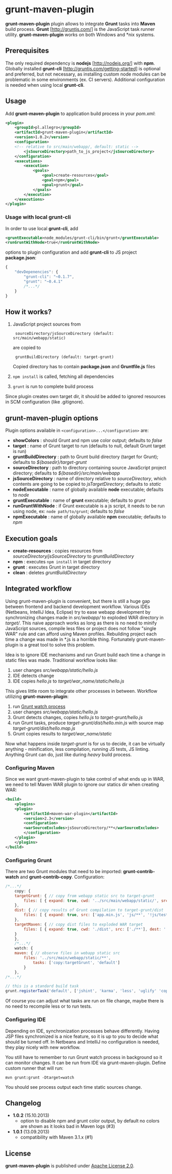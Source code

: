 # grunt-maven-plugin

**grunt-maven-plugin** plugin allows to integrate **Grunt** tasks into **Maven** build process. **Grunt** [http://gruntjs.com/] is the JavaScript task runner utility. **grunt-maven-plugin** works on both Windows and *nix systems.

## Prerequisites

The only required dependency is **nodejs** [http://nodejs.org/] with **npm**.
Globally installed **grunt-cli** [http://gruntjs.com/getting-started] is optional and preferred, but not necessary, as installing custom node modules can be problematic in some environments (ex. CI servers). Additional configuration is needed when using local **grunt-cli**.

## Usage

Add **grunt-maven-plugin** to application build process in your *pom.xml*:

```xml
<plugin>
    <groupId>pl.allegro</groupId>
    <artifactId>grunt-maven-plugin</artifactId>
    <version>1.0.2</version>
    <configuration>
	<!-- relative to src/main/webapp/, default: static -->
        <jsSourceDirectory>path_to_js_project</jsSourceDirectory>
    </configuration>
    <executions>
        <execution>
            <goals>
                <goal>create-resources</goal>
                <goal>npm</goal>
                <goal>grunt</goal>
            </goals>
        </execution>
    </executions>
</plugin>
```

### Usage with local grunt-cli

In order to use local **grunt-cli**, add

```xml
<gruntExecutable>node_modules/grunt-cli/bin/grunt</gruntExecutable>
<runGruntWithNode>true</runGruntWithNode>
```

options to plugin configuration and add **grunt-cli** to JS project **package.json**:

```javascript
{
    "devDepenencies": {
        "grunt-cli": "~0.1.7",
        "grunt": "~0.4.1"
        /*...*/
    }
}
```

## How it works?

1. JavaScript project sources from

        sourceDirectory/jsSourceDirectory (default: src/main/webapp/static)

    are copied to

        gruntBuildDirectory (default: target-grunt)

    Copied directory has to contain **package.json** and **Gruntfile.js** files

1. `npm install` is called, fetching all dependencies

1. `grunt` is run to complete build process

Since plugin creates own target dir, it should be added to ignored resources in SCM configuration (like .gitignore).

## grunt-maven-plugin options

Plugin options available in `<configuration>...</configuration>` are:

* **showColors** : should Grunt and npm use color output; defaults to *false*
* **target** : name of Grunt target to run (defaults to null, default Grunt target is run)
* **gruntBuildDirectory** : path to Grunt build directory (target for Grunt); defaults to *${basedir}/target-grunt*
* **sourceDirectory** : path to directory containing source JavaScript project directory; defaults to *${basedir}/src/main/webapp*
* **jsSourceDirectory** : name of directory relative to *sourceDirectory*, which contents are going to be copied to *jsTargetDirectory*; defaults to *static*
* **nodeExecutable** : name of globally available **node** executable; defaults to *node*
* **gruntExecutable** : name of **grunt** executable; defaults to *grunt*
* **runGruntWithNode** : if Grunt executable is a js script, it needs to be run using node, ex: `node path/to/grunt`; defaults to *false*
* **npmExecutable** : name of globally available **npm** executable; defaults to *npm*

## Execution goals

* **create-resources** : copies resources from *sourceDirectory/jsSourceDirectory* to *gruntBuildDirectory*
* **npm** : executes `npm install` in target directory
* **grunt** : executes Grunt in target directory
* **clean** : deletes *gruntBuildDirectory*

## Integrated workflow

Using grunt-maven-plugin is convenient, but there is still a huge gap between frontend and backend development workflow. Various IDEs (Netbeans, IntelliJ Idea, Eclipse)
try to ease webapp development by synchronizing changes made in *src/webapp/* to exploded WAR directory in *target/*. This naive approach works as long as there is no
need to minify JavaScript sources, compile less files or project does not follow "single WAR" rule and can afford using Maven profiles. Rebuilding project each time a
change was made in *.js is a horrible thing. Fortunately grunt-maven-plugin is a great tool to solve this problem.

Idea is to ignore IDE mechanisms and run Grunt build each time a change in static files was made. Traditional workflow looks like:

1. user changes *src/webapp/static/hello.js*
1. IDE detects change
1. IDE copies *hello.js* to *target/_war_name_/static/hello.js*

This gives little room to integrate other processes in between. Workflow utilizing **grunt-maven-plugin**:

1. run [Grunt watch process](https://github.com/gruntjs/grunt-contrib-watch)
1. user changes *src/webapp/static/hello.js*
1. Grunt detects changes, copies *hello.js* to *target-grunt/hello.js*
1. run Grunt tasks, produce *target-grunt/dist/hello.min.js* with source map *target-grunt/dist/hello.map.js*
1. Grunt copies results to *target/_war_name_/static*

Now what happens inside *target-grunt* is for us to decide, it can be virtually anything - minification, less compilation, running
JS tests, JS linting. Anything Grunt can do, just like during *heavy* build process.

### Configuring Maven

Since we want grunt-maven-plugin to take control of what ends up in WAR, we need to tell Maven WAR plugin to ignore our statics dir when creating WAR:

```xml
<build>
    <plugins>
	<plugin>
	    <artifactId>maven-war-plugin</artifactId>
	    <version>2.3</version>
	    <configuration>
		<warSourceExcludes>jsSourceDirectory/**</warSourceExcludes>
	    </configuration>
	</plugin>
    </plugins>
</build>
```

### Configuring Grunt

There are two Grunt modules that need to be imported: **grunt-contrib-watch** and **grunt-contrib-copy**. Configuration:

```javascript
/*...*/
    copy: {
	targetGrunt: { // copy from webapp static src to target-grunt
	    files: [ { expand: true, cwd: '../src/main/webapp/static/', src: './**', dest: './' } ]
	},
	dist: { // copy results of Grunt compilation to target-grunt/dist
	    files: [ { expand: true, src: ['app.min.js', 'js/**', '!js/test/**'], dest: 'dist/' } ]
	},
	targetMaven: { // copy dist files to exploded WAR target
	    files: [ { expand: true, cwd: './dist', src: ['./**'], dest: '../target/<war_name>/static/' } ]
	}
    },
    /*...*/
    watch: {
	maven: { // observe files in webapp static src
	    files: '../src/main/webapp/static/**',
            tasks: ['copy:targetGrunt', 'default']
        }
    },
/*...*/

// this is a standard build task
grunt.registerTask('default', ['jshint', 'karma', 'less', 'uglify' 'copy:dist', 'copy:targetMaven']);
```

Of course you can adjust what tasks are run on file change, maybe there is no need to recompile less or to run tests.

### Configuring IDE

Depending on IDE, synchronization processes behave differently. Having JSP files synchronized is a nice feature, so it is up to you
to decide what should be turned off. In Netbeans and IntelliJ no configuration is needed, they play nicely with new workflow.

You still have to remember to run Grunt watch process in background so it can monitor changes. It can be run from IDE via grunt-maven-plugin.
Define custom runner that will run:

    mvn grunt:grunt -Dtarget=watch

You should see process output each time static sources change.

## Changelog

* **1.0.2** (15.10.2013)
  * option to disable npm and grunt color output, by default no colors are shown as it looks bad in Maven logs (#3)
* **1.0.1** (13.09.2013)
  * compatibility with Maven 3.1.x (#1)


## License

**grunt-maven-plugin** is published under [Apache License 2.0](http://www.apache.org/licenses/LICENSE-2.0).
